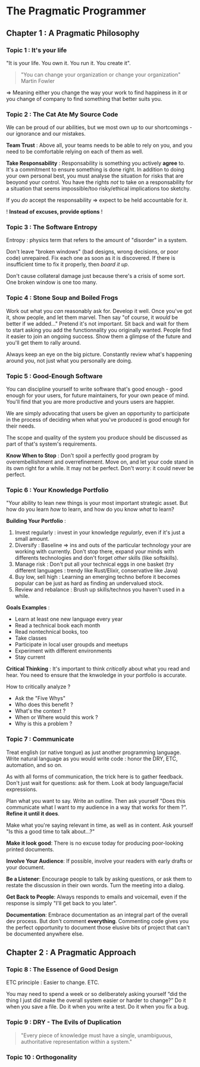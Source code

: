 # The Pragmatic Programmer

## Chapter 1 : A Pragmatic Philosophy

### Topic 1 : It's your life

"It is your life. You own it. You run it. You create it".

> "You can change your organization or change your organization" Martin Fowler

=> Meaning either you change the way your work to find happiness in it or you change of company to find something that better suits you.

### Topic 2 : The Cat Ate My Source Code

We can be proud of our abilities, but we most own up to our shortcomings - our ignorance and our mistakes.

**Team Trust** : Above all, your teams needs to be able to rely on you, and you need to be comfortable relying on each of them as well.

**Take Responsability** : Responsability is something you actively **agree** to. It's a commitment to ensure something is done right. In addition to doing your own personal best, you must analyse the situation for risks that are beoyond your control. You have the rights *not* to take on a responsability for a situation that seems impossible/too risky/ethical implications too sketchy.

If you *do* accept the responsability => expect to be held accountable for it.

! **Instead of excuses, provide options** !

### Topic 3 : The Software Entropy

Entropy : physics term that refers to the amount of "disorder" in a system.

Don't leave "broken windows" (bad designs, wrong decisions, or poor code) unrepaired. Fix each one as soon as it is discovered. If there is insufficient time to fix it properly, then *board it up*.

Don't cause collateral damage just because there's a crisis of some sort. One broken window is one too many.

### Topic 4 : Stone Soup and Boiled Frogs

Work out what you *can* reasonably ask for. Develop it well. Once you've got it, show people, and let them marvel. Then say "of course, it *would* be better if we added..." Pretend it's not important. Sit back and wait for them to start asking you add the functionnality you originally wanted. People find it easier to join an ongoing success. Show them a glimpse of the future and you'll get them to rally around.

Always keep an eye on the big picture. Constantly review what's happening around you, not just what you personally are doing.

### Topic 5 : Good-Enough Software

You can discipline yourself to write software that's good enough - good enough for your users, for future maintainers, for your own peace of mind. You'll find that you are more productive and yours users are happier.

We are simply advocating that users be given an opportunity to participate in the process of deciding when what you've produced is good enough for their needs.

The scope and quality of the system you produce should be discussed as part of that's system's requirements.

**Know When to Stop** : Don't spoil a perfectly good program by overembellishment and overrefinement. Move on, and let your code stand in its own right for a while. It may not be perfect. Don't worry: it could never be perfect.

### Topic 6 : Your Knowledge Portfolio

"Your ability to lean new things is your most important strategic asset. But how do you learn *how* to learn, and how do you know *what* to learn?

**Building Your Portfolio** :

1. Invest regularly : invest in your knowledge *regularly*, even if it's just a small amount.
2. Diversify : Baseline => ins and outs of the particular technology your are working with currently. Don't stop there, expand your minds with differents technologies and don't forget *other* skills (like softskills).
3. Manage risk : Don't put all your technical eggs in one basket (try different languages : trendy like Rust/Elixir, conservative like Java)
4. Buy low, sell high : Learning an emerging techno before it becomes popular can be just as hard as finding an undervalued stock.
5. Review and rebalance : Brush up skills/technos you haven't used in a while.

**Goals Examples** :

- Learn at least one new language every year
- Read a technical book each month
- Read nontechnical books, too
- Take classes
- Participate in local user groupds and meetups
- Experiment with different environments
- Stay current

**Critical Thinking** : It's important to think *critically* about what you read and hear. You need to ensure that the knwoledge in your portfolio is accurate.

How to critically analyze ?

- Ask the "Five Whys"
- Who does this benefit ?
- What's the context ?
- When or Where would this work ?
- Why is this a problem ?

### Topic 7 : Communicate

Treat english (or native tongue) as just another programming language. Write natural language as you would write code : honor the DRY, ETC, automation, and so on.

As with all forms of communication, the trick here is to gather feedback. Don't just wait for questions: ask for them. Look at body language/facial expressions.

Plan what you want to say. Write an outline. Then ask yourself "Does this communicate what I want to my audience in a way that works for them ?". **Refine it until it does**.

Make what you're saying relevant in time, as well as in content. Ask yourself "Is this a good time to talk about...?"

**Make it look good**: There is no excuse today for producing poor-looking printed documents.

**Involve Your Audience**: If possible, involve your readers with early drafts or your document.

**Be a Listener**: Encourage people to talk by asking questions, or ask them to restate the discussion in their own words. Turn the meeting into a dialog.

**Get Back to People**: Always responds to emails and voicemail, even if the response is simply "I'll get back to you later".

**Documentation**: Embrace documentation as an integral part of the overall dev process. But don't comment **everything**.
Commenting code gives you the perfect opportunity to document those elusive bits of project that can't be documented anywhere else.

## Chapter 2 : A Pragmatic Approach

### Topic 8 : The Essence of Good Design

ETC principle : Easier to change. ETC.

You may need to spend a week or so deliberately asking yourself “did the thing I just did make the overall system easier or harder to change?” Do it when you save a file. Do it when you write a test. Do it when you fix a bug.

### Topic 9 : DRY - The Evils of Duplication

> "Every piece of knowledge must have a single, unambiguous, authoritative representation within a system."

### Topic 10 : Orthogonality